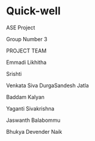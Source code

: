 # Quick-well
ASE Project 

Group Number 3 

PROJECT TEAM 

Emmadi Likhitha 

Srishti

Venkata Siva DurgaSandesh Jatla  

Baddam Kalyan 

Yaganti Sivakrishna  

Jaswanth Balabommu  

Bhukya Devender Naik 



